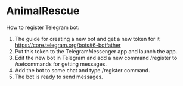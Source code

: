 # AnimalRescue


How to register Telegram bot:

1. The guide for creating a new bot and get a new token for it https://core.telegram.org/bots#6-botfather  
2. Put this token to the TelegramMessenger app and launch the app.
3. Edit the new bot in Telegram and add a new command /register to /setcommands for getting messages.
4. Add the bot to some chat and type /register command. 
5. The bot is ready to send messages.